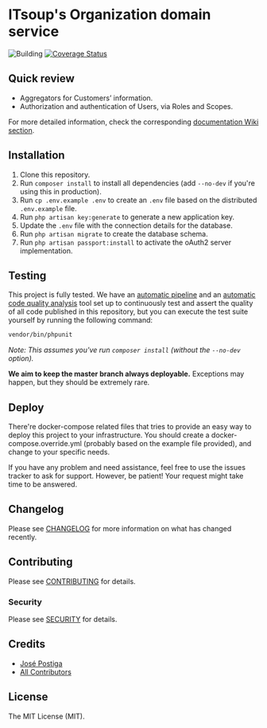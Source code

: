 # ITsoup's Organization domain service

![Building](https://github.com/itsoup/organization/workflows/Run%20tests/badge.svg)
[![Coverage Status](https://coveralls.io/repos/github/itsoup/organization/badge.svg?branch=master)](https://coveralls.io/github/itsoup/documentation?branch=master)

## Quick review

* Aggregators for Customers’ information.
* Authorization and authentication of Users, via Roles and Scopes.

For more detailed information, check the corresponding [documentation Wiki section](https://github.com/itsoup/documentation/wiki/Organization).

## Installation

1. Clone this repository.
2. Run `composer install` to install all dependencies (add `--no-dev` if you're using this in production).
3. Run `cp .env.example .env` to create an `.env` file based on the distributed `.env.example` file.
4. Run `php artisan key:generate` to generate a new application key.
5. Update the `.env` file with the connection details for the database.
6. Run `php artisan migrate` to create the database schema.
7. Run `php artisan passport:install` to activate the oAuth2 server implementation.

## Testing

This project is fully tested. We have an [automatic pipeline](https://github.com/itsoup/organization/actions) and an [automatic code quality analysis](https://coveralls.io/github/itsoup/organization) tool set up to continuously test and assert the quality of all code published in this repository, but you can execute the test suite yourself by running the following command:

``` bash
vendor/bin/phpunit
```

_Note: This assumes you've run `composer install` (without the `--no-dev` option)._

**We aim to keep the master branch always deployable.** Exceptions may happen, but they should be extremely rare.

## Deploy

There're docker-compose related files that tries to provide an easy way to deploy this project to your infrastructure. You should create a docker-compose.override.yml (probably based on the example file provided), and change to your specific needs.

If you have any problem and need assistance, feel free to use the issues tracker to ask for support. However, be patient! Your request might take time to be answered.

## Changelog

Please see [CHANGELOG](CHANGELOG.md) for more information on what has changed recently.

## Contributing

Please see [CONTRIBUTING](CONTRIBUTING.md) for details.

### Security

Please see [SECURITY](SECURITY.md) for details.

## Credits

- [José Postiga](https://github.com/josepostiga)
- [All Contributors](../../contributors)

## License

The MIT License (MIT).
